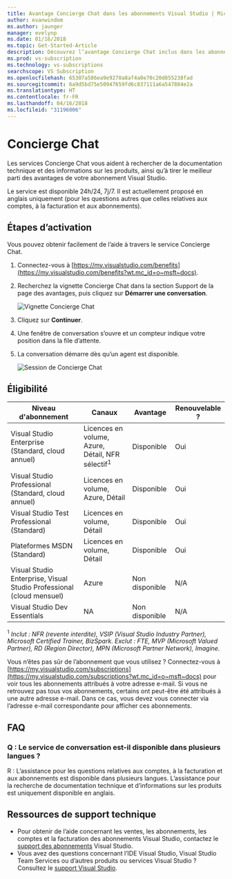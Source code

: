 ```yaml
---
title: Avantage Concierge Chat dans les abonnements Visual Studio | Microsoft Docs
author: evanwindom
ms.author: jaunger
manager: evelynp
ms.date: 01/16/2018
ms.topic: Get-Started-Article
description: Découvrez l’avantage Concierge Chat inclus dans les abonnements Visual Studio.
ms.prod: vs-subscription
ms.technology: vs-subscriptions
searchscope: VS Subscription
ms.openlocfilehash: 65307a586ea9e9270a8af4a0e70c20d855238fad
ms.sourcegitcommit: 6a9d5bd75e50947659fd6c837111a6a547884e2a
ms.translationtype: HT
ms.contentlocale: fr-FR
ms.lasthandoff: 04/16/2018
ms.locfileid: "31196006"
---
```

# <a name="concierge-chat"></a>Concierge Chat

Les services Concierge Chat vous aident à rechercher de la documentation technique et des informations sur les produits, ainsi qu’à tirer le meilleur parti des avantages de votre abonnement Visual Studio.  

Le service est disponible 24h/24, 7j/7. Il est actuellement proposé en anglais uniquement (pour les questions autres que celles relatives aux comptes, à la facturation et aux abonnements). 

## <a name="activation-steps"></a>Étapes d’activation
Vous pouvez obtenir facilement de l’aide à travers le service Concierge Chat.  
1. Connectez-vous à [https://my.visualstudio.com/benefits](https://my.visualstudio.com/benefits?wt.mc_id=o~msft~docs).

2. Recherchez la vignette Concierge Chat dans la section Support de la page des avantages, puis cliquez sur **Démarrer une conversation**.

    ![Vignette Concierge Chat](_img/vs-concierge-chat/vs-concierge-chat-tile.png)

3. Cliquez sur **Continuer**.

4. Une fenêtre de conversation s’ouvre et un compteur indique votre position dans la file d’attente.  

5. La conversation démarre dès qu’un agent est disponible. 

    ![Session de Concierge Chat](_img/vs-concierge-chat/vs-concierge-chat-session.png)

## <a name="eligibility"></a>Éligibilité
| Niveau d'abonnement                                                 |     Canaux                                            | Avantage                                                          | Renouvelable ?    |
|--------------------------------------------------------------------|---------------------------------------------------------|------------------------------------------------------------------|---------------|
| Visual Studio Enterprise (Standard, cloud annuel)   | Licences en volume, Azure, Détail, NFR sélectif<sup>1</sup> | Disponible       |  Oui          |
| Visual Studio Professional (Standard, cloud annuel) | Licences en volume, Azure, Détail                                       | Disponible                                                            |  Oui          |
| Visual Studio Test Professional (Standard)                         | Licences en volume, Détail                                              | Disponible                                             |  Oui          |
| Plateformes MSDN (Standard)                                          | Licences en volume, Détail                                              | Disponible                                              |  Oui          |
| Visual Studio Enterprise, Visual Studio Professional (cloud mensuel) | Azure | Non disponible | N/A |
| Visual Studio Dev Essentials | NA  | Non disponible |N/A |

<sup>1</sup> *Inclut : NFR (revente interdite), VSIP (Visual Studio Industry Partner), Microsoft Certified Trainer, BizSpark.  Exclut : FTE, MVP (Microsoft Valued Partner), RD (Region Director), MPN (Microsoft Partner Network), Imagine.*

Vous n’êtes pas sûr de l’abonnement que vous utilisez ?  Connectez-vous à [https://my.visualstudio.com/subscriptions](https://my.visualstudio.com/subscriptions?wt.mc_id=o~msft~docs) pour voir tous les abonnements attribués à votre adresse e-mail. Si vous ne retrouvez pas tous vos abonnements, certains ont peut-être été attribués à une autre adresse e-mail.  Dans ce cas, vous devez vous connecter via l’adresse e-mail correspondante pour afficher ces abonnements. 

## <a name="frequently-asked-questions"></a>FAQ

### <a name="q--is-the-chat-service-available-in-multiple-languages"></a>Q : Le service de conversation est-il disponible dans plusieurs langues ?
   R : L’assistance pour les questions relatives aux comptes, à la facturation et aux abonnements est disponible dans plusieurs langues.  L’assistance pour la recherche de documentation technique et d’informations sur les produits est uniquement disponible en anglais. 
   
## <a name="support-resources"></a>Ressources de support technique
-  Pour obtenir de l’aide concernant les ventes, les abonnements, les comptes et la facturation des abonnements Visual Studio, contactez le [support des abonnements](https://www.visualstudio.com/subscriptions/support/) Visual Studio.
-  Vous avez des questions concernant l’IDE Visual Studio, Visual Studio Team Services ou d’autres produits ou services Visual Studio ?  Consultez le [support Visual Studio](https://www.visualstudio.com/support/). 




